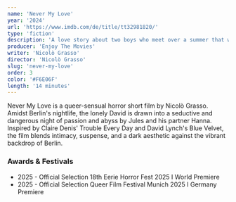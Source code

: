 ```yaml
---
name: 'Never My Love'
year: '2024'
url: 'https://www.imdb.com/de/title/tt32981820/'
type: 'fiction'
description: 'A love story about two boys who meet over a summer that will forever change their lives'
producer: 'Enjoy The Movies'
writer: 'Nicolò Grasso'
director: 'Nicolò Grasso'
slug: 'never-my-love'
order: 3
color: '#F6E06F'
length: '14 minutes'
---
```


<script>
  import ExternalLink from '$lib/components/Link/ExternalLink.svelte';
  import Link from '$lib/components/Link/Link.svelte';  
</script>

Never My Love is a queer-sensual horror short film by Nicolò Grasso. Amidst Berlin's nightlife, the lonely David is drawn into a seductive and dangerous night of passion and abyss by Jules and his partner Hanna. Inspired by Claire Denis' Trouble Every Day and David Lynch's Blue Velvet, the film blends intimacy, suspense, and a dark aesthetic against the vibrant backdrop of Berlin.

### Awards & Festivals

- 2025 - Official Selection 18th Eerie Horror Fest 2025 I World Premiere
- 2025 - Official Selection Queer Film Festival Munich 2025 I Germany Premiere
